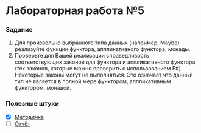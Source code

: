 # Лабораторная работа №5

### Задание
1. Для произвольно выбранного типа данных (например, Maybe) реализуйте функции функтора, аппликативного функтора, монады.
2. Проверьте для Вашей реализации справедливость соответствующих законов для функтора и аппликативного функтора (тех законов, которые можно проверить с использованием F#). Некоторые законы могут не выполняться. Это означает что данный тип не является в полной мере функтором, аппликативным функтором, монадой.

### Полезные штуки
- [x] [Методичка](http://sfm2007.narod.ru/data/fp.pdf)
- [ ] [Отчёт]()